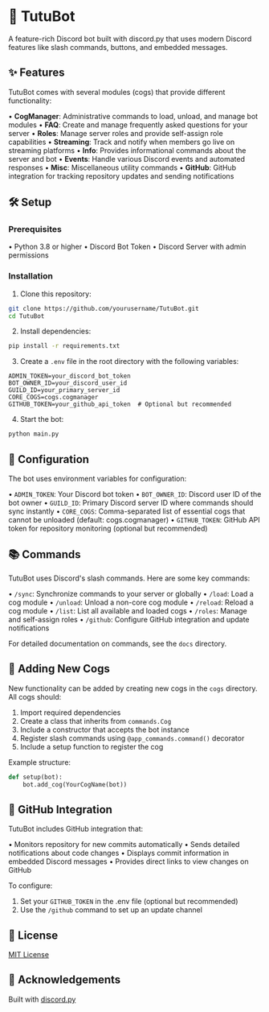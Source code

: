 # 🤖 TutuBot

A feature-rich Discord bot built with discord.py that uses modern Discord features like slash commands, buttons, and embedded messages.

## ✨ Features

TutuBot comes with several modules (cogs) that provide different functionality:

• **CogManager**: Administrative commands to load, unload, and manage bot modules
• **FAQ**: Create and manage frequently asked questions for your server
• **Roles**: Manage server roles and provide self-assign role capabilities
• **Streaming**: Track and notify when members go live on streaming platforms
• **Info**: Provides informational commands about the server and bot
• **Events**: Handle various Discord events and automated responses
• **Misc**: Miscellaneous utility commands
• **GitHub**: GitHub integration for tracking repository updates and sending notifications

## 🛠️ Setup

### Prerequisites
• Python 3.8 or higher
• Discord Bot Token
• Discord Server with admin permissions

### Installation

1. Clone this repository:
```bash
git clone https://github.com/yourusername/TutuBot.git
cd TutuBot
```

2. Install dependencies:
```bash
pip install -r requirements.txt
```

3. Create a `.env` file in the root directory with the following variables:
```
ADMIN_TOKEN=your_discord_bot_token
BOT_OWNER_ID=your_discord_user_id
GUILD_ID=your_primary_server_id
CORE_COGS=cogs.cogmanager
GITHUB_TOKEN=your_github_api_token  # Optional but recommended
```

4. Start the bot:
```bash
python main.py
```

## 📝 Configuration

The bot uses environment variables for configuration:

• `ADMIN_TOKEN`: Your Discord bot token
• `BOT_OWNER_ID`: Discord user ID of the bot owner
• `GUILD_ID`: Primary Discord server ID where commands should sync instantly
• `CORE_COGS`: Comma-separated list of essential cogs that cannot be unloaded (default: cogs.cogmanager)
• `GITHUB_TOKEN`: GitHub API token for repository monitoring (optional but recommended)

## 📚 Commands

TutuBot uses Discord's slash commands. Here are some key commands:

• `/sync`: Synchronize commands to your server or globally
• `/load`: Load a cog module
• `/unload`: Unload a non-core cog module
• `/reload`: Reload a cog module
• `/list`: List all available and loaded cogs
• `/roles`: Manage and self-assign roles
• `/github`: Configure GitHub integration and update notifications

For detailed documentation on commands, see the `docs` directory.

## 🧩 Adding New Cogs

New functionality can be added by creating new cogs in the `cogs` directory. All cogs should:

1. Import required dependencies
2. Create a class that inherits from `commands.Cog`
3. Include a constructor that accepts the bot instance
4. Register slash commands using `@app_commands.command()` decorator
5. Include a setup function to register the cog

Example structure:
```python
def setup(bot):
    bot.add_cog(YourCogName(bot))
```

## 🔄 GitHub Integration

TutuBot includes GitHub integration that:

• Monitors repository for new commits automatically
• Sends detailed notifications about code changes
• Displays commit information in embedded Discord messages
• Provides direct links to view changes on GitHub

To configure:
1. Set your `GITHUB_TOKEN` in the .env file (optional but recommended)
2. Use the `/github` command to set up an update channel

## 📜 License

[MIT License](LICENSE)

## 🙏 Acknowledgements

Built with [discord.py](https://github.com/Rapptz/discord.py) 